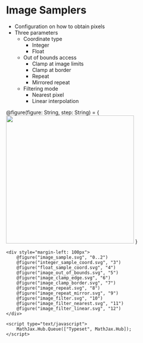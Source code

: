 Image Samplers
==============

- Configuration on how to obtain pixels
- Three parameters
    - Coordinate type
        - Integer
        - Float
    - Out of bounds access
        - Clamp at image limits
        - Clamp at border
        - Repeat
        - Mirrored repeat
    - Filtering mode
        - Nearest pixel
        - Linear interpolation

<div>
    @figure(figure: String, step: String) = {
        <img style="width: 350px" data-step="@step"
                src="@routes.Presentations.figure("effective_opencl", figure)">
    }

    <div style="margin-left: 100px">
        @figure("image_sample.svg", "0..2")
        @figure("integer_sample_coord.svg", "3")
        @figure("float_sample_coord.svg", "4")
        @figure("image_out_of_bounds.svg", "5")
        @figure("image_clamp_edge.svg", "6")
        @figure("image_clamp_border.svg", "7")
        @figure("image_repeat.svg", "8")
        @figure("image_repeat_mirror.svg", "9")
        @figure("image_filter.svg", "10")
        @figure("image_filter_nearest.svg", "11")
        @figure("image_filter_linear.svg", "12")
    </div>

    <script type="text/javascript">
        MathJax.Hub.Queue(["Typeset", MathJax.Hub]);
    </script>
</div>
